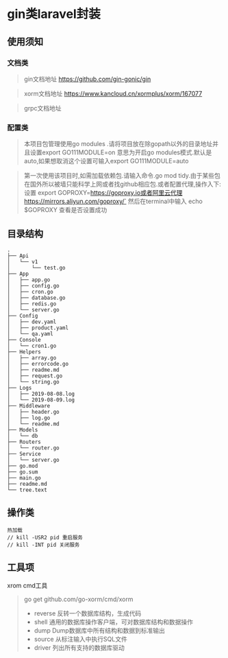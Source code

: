 # gin类laravel封装

## 使用须知
### 文档类
> gin文档地址 https://github.com/gin-gonic/gin

> xorm文档地址 https://www.kancloud.cn/xormplus/xorm/167077

> grpc文档地址

### 配置类
> 本项目包管理使用go modules .请将项目放在除gopath以外的目录地址并且设置export GO111MODULE=on
意思为开启go modules模式.默认是auto,如果想取消这个设置可输入export GO111MODULE=auto

> 第一次使用该项目时,如需加载依赖包.请输入命令.go mod tidy.由于某些包在国外所以被墙只能科学上网或者找github相应包.或者配置代理,操作入下:设置
export GOPROXY=https://goproxy.io或者阿里云代理https://mirrors.aliyun.com/goproxy/` 然后在terminal中输入 echo $GOPROXY 查看是否设置成功


## 目录结构
```
.
├── Api
│   └── v1
│       └── test.go
├── App
│   ├── app.go
│   ├── config.go
│   ├── cron.go
│   ├── database.go
│   ├── redis.go
│   └── server.go
├── Config
│   ├── dev.yaml
│   ├── product.yaml
│   └── qa.yaml
├── Console
│   └── cron1.go
├── Helpers
│   ├── array.go
│   ├── errorcode.go
│   ├── readme.md
│   ├── request.go
│   └── string.go
├── Logs
│   ├── 2019-08-08.log
│   └── 2019-08-09.log
├── Middleware
│   ├── header.go
│   ├── log.go
│   └── readme.md
├── Models
│   └── db
├── Routers
│   └── router.go
├── Service
│   └── server.go
├── go.mod
├── go.sum
├── main.go
├── readme.md
└── tree.text
```
## 操作类
    热加载
    // kill -USR2 pid 重启服务
    // kill -INT pid 关闭服务
    
## 工具项
xrom cmd工具
> go get github.com/go-xorm/cmd/xorm
> * reverse 反转一个数据库结构，生成代码
> * shell 通用的数据库操作客户端，可对数据库结构和数据操作
> * dump Dump数据库中所有结构和数据到标准输出
> * source 从标注输入中执行SQL文件
> * driver 列出所有支持的数据库驱动
    
      
